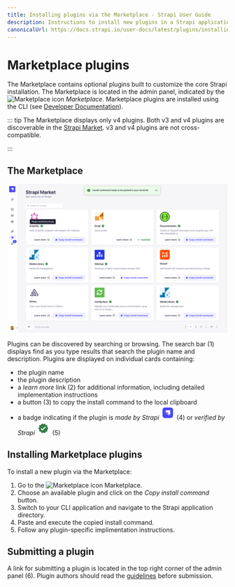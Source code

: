 ```yaml
---
title: Installing plugins via the Marketplace - Strapi User Guide
description: Instructions to install new plugins in a Strapi application via the Marketplace.
canonicalUrl: https://docs.strapi.io/user-docs/latest/plugins/installing-plugins-via-marketplace.html
---
```


# Marketplace plugins

The Marketplace contains optional plugins built to customize the core Strapi installation. The Marketplace is located in the admin panel, indicated by the ![Marketplace icon](../assets/icons/marketplace.svg) _Marketplace_. Marketplace plugins are installed using the CLI (see [Developer Documentation](/developer-docs/latest/developer-resources/cli/CLI.md#strapi-install)).

::: tip
The Marketplace displays only v4 plugins. Both v3 and v4 plugins are discoverable in the [Strapi Market](https://market.strapi.io/). v3 and v4 plugins are not cross-compatible.

:::

## The Marketplace

![The Marketplace interface](../assets/plugins/marketplace-v4.png)

Plugins can be discovered by searching or browsing. The search bar (1) displays find as you type results that search the plugin name and description. Plugins are displayed on individual cards containing:

- the plugin name
- the plugin description
- a _learn more_ link (2) for additional information, including detailed implementation instructions
- a button (3) to copy the install command to the local clipboard
- a badge indicating if the plugin is _made by Strapi_ ![made by Strapi icon](../assets/icons/official-market.svg) (4) or _verified by Strapi_ ![verified by Strapi icon](../assets/icons/verified-marketplace.svg) (5)

## Installing Marketplace plugins

To install a new plugin via the Marketplace:

1. Go to the ![Marketplace icon](../assets/icons/marketplace.svg) Marketplace.
2. Choose an available plugin and click on the _Copy install command_ button.
3. Switch to your CLI application and navigate to the Strapi application directory.
4. Paste and execute the copied install command.
5. Follow any plugin-specific implimentation instructions.

## Submitting a plugin

A link for submitting a plugin is located in the top right corner of the admin panel (6). Plugin authors should read the [guidelines](https://strapi.io/strapi-market-guidelines) before submission.
